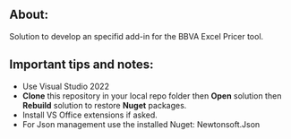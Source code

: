 ## **About:**

Solution to develop an specifid add-in for the BBVA Excel Pricer tool. 

## **Important tips and notes:**

- Use Visual Studio 2022
- **Clone** this repository in your local repo folder then **Open** solution then **Rebuild** solution to restore **Nuget** packages.
- Install VS Office extensions if asked. 
- For Json management use the installed Nuget: Newtonsoft.Json